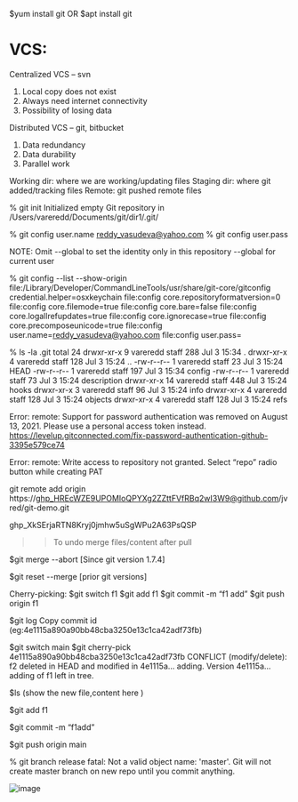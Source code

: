 
$yum install git OR
$apt install git

VCS:
====
Centralized VCS – svn				
1. Local copy does not exist
2. Always need internet connectivity
3. Possibility of losing data
	

Distributed VCS – git, bitbucket
1. Data redundancy 
2. Data durability
3. Parallel work

Working dir: where we are working/updating files
Staging dir: where git added/tracking files
Remote: git pushed remote files



% git init
Initialized empty Git repository in /Users/vareredd/Documents/git/dir1/.git/

% git config user.name reddy_vasudeva@yahoo.com
% git config user.pass <password>   

NOTE: Omit --global to set the identity only in this repository
--global for current user


% git config --list --show-origin
file:/Library/Developer/CommandLineTools/usr/share/git-core/gitconfig   credential.helper=osxkeychain
file:config     core.repositoryformatversion=0
file:config     core.filemode=true
file:config     core.bare=false
file:config     core.logallrefupdates=true
file:config     core.ignorecase=true
file:config     core.precomposeunicode=true
file:config     user.name=reddy_vasudeva@yahoo.com
file:config     user.pass=<password>

% ls -la .git
total 24
drwxr-xr-x   9 vareredd  staff  288 Jul  3 15:34 .
drwxr-xr-x   4 vareredd  staff  128 Jul  3 15:24 ..
-rw-r--r--   1 vareredd  staff   23 Jul  3 15:24 HEAD
-rw-r--r--   1 vareredd  staff  197 Jul  3 15:34 config
-rw-r--r--   1 vareredd  staff   73 Jul  3 15:24 description
drwxr-xr-x  14 vareredd  staff  448 Jul  3 15:24 hooks
drwxr-xr-x   3 vareredd  staff   96 Jul  3 15:24 info
drwxr-xr-x   4 vareredd  staff  128 Jul  3 15:24 objects
drwxr-xr-x   4 vareredd  staff  128 Jul  3 15:24 refs


Error:
remote: Support for password authentication was removed on August 13, 2021. Please use a personal access token instead.
https://levelup.gitconnected.com/fix-password-authentication-github-3395e579ce74

Error:
remote: Write access to repository not granted.
Select “repo” radio button while creating PAT
 

git remote add origin https://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@github.com/jvred/git-demo.git

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

>> To undo merge files/content after pull

$git merge --abort [Since git version 1.7.4]

$git reset --merge [prior git versions]


Cherry-picking:
$git switch f1
$git add f1
$git commit -m “f1 add”
$git push origin f1

$git log
Copy commit id (eg:4e1115a890a90bb48cba3250e13c1ca42adf73fb)

$git switch main
$git cherry-pick 4e1115a890a90bb48cba3250e13c1ca42adf73fb
CONFLICT (modify/delete): f2 deleted in HEAD and modified in 4e1115a... adding. Version 4e1115a... adding of f1 left in tree.


$ls (show the new file,content here )

$git add f1

$git commit -m “f1add”

$git push origin main


% git branch release
fatal: Not a valid object name: 'master'.
Git will not create master branch on new repo until you commit anything.

![image](https://user-images.githubusercontent.com/68779362/184702300-33ec0c25-68c5-4be4-aae0-443bb6fe3787.png)
